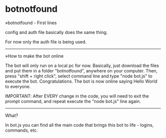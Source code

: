 # botnotfound
»botnotfound - First lines

config and auth file basically does the same thing.

For now only the auth file is being used.

---------
»How to make the bot online

The bot will only run on a local pc for now.
Basically, just download the files and put them in a folder "botnotfound", anywhere on your computer.
Then, press "shift + right click", select command line and type "node bot.js" to execute the bot.
Congratulations. The bot is now online saying Hello World to everyone.

IMPORTANT: After EVERY change in the code, you will need to exit the prompt command, and repeat execute the "node bot.js" line again.

---------
What?

In bot.js you can find all the main code that brings this bot to life - logins, commands, etc.
